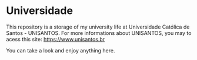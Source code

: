 # Universidade

This repository is a storage of my university life at Universidade Católica de Santos - UNISANTOS.
For more informations about UNISANTOS, you may to acess this site: https://www.unisantos.br

You can take a look and enjoy anything here.
